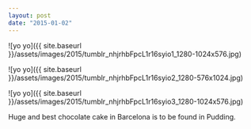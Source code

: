 ```yaml
---
layout: post
date: "2015-01-02"
---
```


![yo yo]({{ site.baseurl }}/assets/images/2015/tumblr_nhjrhbFpcL1r16syio1_1280-1024x576.jpg)

![yo yo]({{ site.baseurl }}/assets/images/2015/tumblr_nhjrhbFpcL1r16syio2_1280-576x1024.jpg)

![yo yo]({{ site.baseurl }}/assets/images/2015/tumblr_nhjrhbFpcL1r16syio3_1280-1024x576.jpg)

Huge and best chocolate cake in Barcelona is to be found in Pudding.
